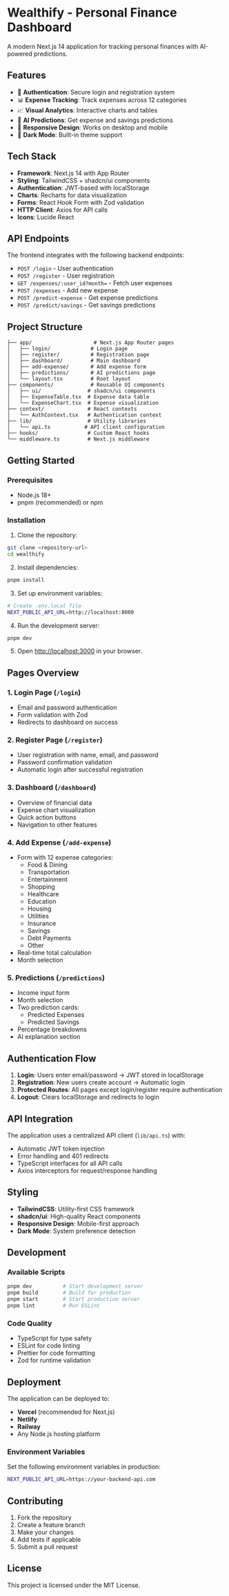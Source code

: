 # Wealthify - Personal Finance Dashboard

A modern Next.js 14 application for tracking personal finances with AI-powered predictions.

## Features

- 🔐 **Authentication**: Secure login and registration system
- 📊 **Expense Tracking**: Track expenses across 12 categories
- 📈 **Visual Analytics**: Interactive charts and tables
- 🤖 **AI Predictions**: Get expense and savings predictions
- 📱 **Responsive Design**: Works on desktop and mobile
- 🌙 **Dark Mode**: Built-in theme support

## Tech Stack

- **Framework**: Next.js 14 with App Router
- **Styling**: TailwindCSS + shadcn/ui components
- **Authentication**: JWT-based with localStorage
- **Charts**: Recharts for data visualization
- **Forms**: React Hook Form with Zod validation
- **HTTP Client**: Axios for API calls
- **Icons**: Lucide React

## API Endpoints

The frontend integrates with the following backend endpoints:

- `POST /login` - User authentication
- `POST /register` - User registration
- `GET /expenses/:user_id?month=` - Fetch user expenses
- `POST /expenses` - Add new expense
- `POST /predict-expense` - Get expense predictions
- `POST /predict/savings` - Get savings predictions

## Project Structure

```
├── app/                    # Next.js App Router pages
│   ├── login/             # Login page
│   ├── register/          # Registration page
│   ├── dashboard/         # Main dashboard
│   ├── add-expense/       # Add expense form
│   ├── predictions/       # AI predictions page
│   └── layout.tsx         # Root layout
├── components/            # Reusable UI components
│   ├── ui/               # shadcn/ui components
│   ├── ExpenseTable.tsx  # Expense data table
│   └── ExpenseChart.tsx  # Expense visualization
├── context/              # React contexts
│   └── AuthContext.tsx   # Authentication context
├── lib/                  # Utility libraries
│   └── api.ts           # API client configuration
├── hooks/                # Custom React hooks
└── middleware.ts         # Next.js middleware
```

## Getting Started

### Prerequisites

- Node.js 18+ 
- pnpm (recommended) or npm

### Installation

1. Clone the repository:
```bash
git clone <repository-url>
cd wealthify
```

2. Install dependencies:
```bash
pnpm install
```

3. Set up environment variables:
```bash
# Create .env.local file
NEXT_PUBLIC_API_URL=http://localhost:8000
```

4. Run the development server:
```bash
pnpm dev
```

5. Open [http://localhost:3000](http://localhost:3000) in your browser.

## Pages Overview

### 1. Login Page (`/login`)
- Email and password authentication
- Form validation with Zod
- Redirects to dashboard on success

### 2. Register Page (`/register`)
- User registration with name, email, and password
- Password confirmation validation
- Automatic login after successful registration

### 3. Dashboard (`/dashboard`)
- Overview of financial data
- Expense chart visualization
- Quick action buttons
- Navigation to other features

### 4. Add Expense (`/add-expense`)
- Form with 12 expense categories:
  - Food & Dining
  - Transportation
  - Entertainment
  - Shopping
  - Healthcare
  - Education
  - Housing
  - Utilities
  - Insurance
  - Savings
  - Debt Payments
  - Other
- Real-time total calculation
- Month selection

### 5. Predictions (`/predictions`)
- Income input form
- Month selection
- Two prediction cards:
  - Predicted Expenses
  - Predicted Savings
- Percentage breakdowns
- AI explanation section

## Authentication Flow

1. **Login**: Users enter email/password → JWT stored in localStorage
2. **Registration**: New users create account → Automatic login
3. **Protected Routes**: All pages except login/register require authentication
4. **Logout**: Clears localStorage and redirects to login

## API Integration

The application uses a centralized API client (`lib/api.ts`) with:

- Automatic JWT token injection
- Error handling and 401 redirects
- TypeScript interfaces for all API calls
- Axios interceptors for request/response handling

## Styling

- **TailwindCSS**: Utility-first CSS framework
- **shadcn/ui**: High-quality React components
- **Responsive Design**: Mobile-first approach
- **Dark Mode**: System preference detection

## Development

### Available Scripts

```bash
pnpm dev          # Start development server
pnpm build        # Build for production
pnpm start        # Start production server
pnpm lint         # Run ESLint
```

### Code Quality

- TypeScript for type safety
- ESLint for code linting
- Prettier for code formatting
- Zod for runtime validation

## Deployment

The application can be deployed to:

- **Vercel** (recommended for Next.js)
- **Netlify**
- **Railway**
- Any Node.js hosting platform

### Environment Variables

Set the following environment variables in production:

```bash
NEXT_PUBLIC_API_URL=https://your-backend-api.com
```

## Contributing

1. Fork the repository
2. Create a feature branch
3. Make your changes
4. Add tests if applicable
5. Submit a pull request

## License

This project is licensed under the MIT License. 